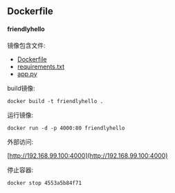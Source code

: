 ## Dockerfile

#### friendlyhello

镜像包含文件:

* [Dockerfile](dockerfile/friendlyhello/Dockerfile)
* [requirements.txt](dockerfile/friendlyhello/requirements.txt)
* [app.py](dockerfile/friendlyhello/app.py)

build镜像:

```
docker build -t friendlyhello .
```

运行镜像:

```
docker run -d -p 4000:80 friendlyhello
```

外部访问:

[http://192.168.99.100:4000](http://192.168.99.100:4000)

停止容器:

```
docker stop 4553a5b84f71
```

